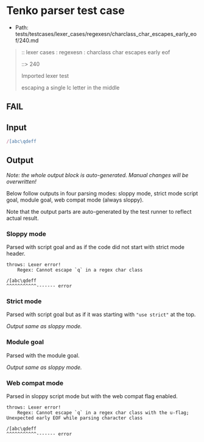 # Tenko parser test case

- Path: tests/testcases/lexer_cases/regexesn/charclass_char_escapes_early_eof/240.md

> :: lexer cases : regexesn : charclass char escapes early eof
>
> ::> 240
>
> Imported lexer test
>
> escaping a single lc letter in the middle

## FAIL

## Input

`````js
/[abc\qdeff
`````

## Output

_Note: the whole output block is auto-generated. Manual changes will be overwritten!_

Below follow outputs in four parsing modes: sloppy mode, strict mode script goal, module goal, web compat mode (always sloppy).

Note that the output parts are auto-generated by the test runner to reflect actual result.

### Sloppy mode

Parsed with script goal and as if the code did not start with strict mode header.

`````
throws: Lexer error!
    Regex: Cannot escape `q` in a regex char class

/[abc\qdeff
^^^^^^^^^^^------- error
`````

### Strict mode

Parsed with script goal but as if it was starting with `"use strict"` at the top.

_Output same as sloppy mode._

### Module goal

Parsed with the module goal.

_Output same as sloppy mode._

### Web compat mode

Parsed in sloppy script mode but with the web compat flag enabled.

`````
throws: Lexer error!
    Regex: Cannot escape `q` in a regex char class with the u-flag; Unexpected early EOF while parsing character class

/[abc\qdeff
^^^^^^^^^^^------- error
`````


